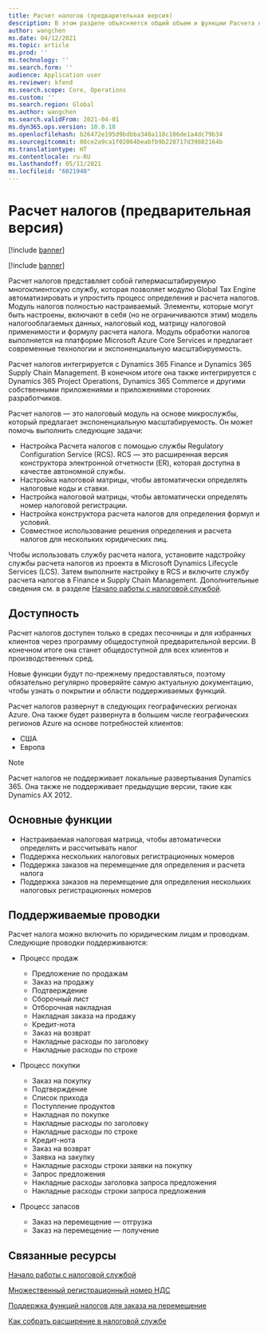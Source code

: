 ```yaml
---
title: Расчет налогов (предварительная версия)
description: В этом разделе объясняется общий объем и функции Расчета налогов.
author: wangchen
ms.date: 04/12/2021
ms.topic: article
ms.prod: ''
ms.technology: ''
ms.search.form: ''
audience: Application user
ms.reviewer: kfend
ms.search.scope: Core, Operations
ms.custom: ''
ms.search.region: Global
ms.author: wangchen
ms.search.validFrom: 2021-04-01
ms.dyn365.ops.version: 10.0.18
ms.openlocfilehash: b26472e195d9bdbba340a118c106de1a4dc79b34
ms.sourcegitcommit: 08ce2a9ca1f02064beabfb9b228717d39882164b
ms.translationtype: HT
ms.contentlocale: ru-RU
ms.lasthandoff: 05/11/2021
ms.locfileid: "6021940"
---
```

# <a name="tax-calculation-preview"></a>Расчет налогов (предварительная версия)

[!include [banner](../includes/banner.md)]

[!include [banner](../includes/preview-banner.md)]

Расчет налогов представляет собой гипермасштабируемую многоклиентскую службу, которая позволяет модулю Global Tax Engine автоматизировать и упростить процесс определения и расчета налогов. Модуль налогов полностью настраиваемый. Элементы, которые могут быть настроены, включают в себя (но не ограничиваются этим) модель налогооблагаемых данных, налоговый код, матрицу налоговой применимости и формулу расчета налога. Модуль обработки налогов выполняется на платформе Microsoft Azure Core Services и предлагает современные технологии и экспоненциальную масштабируемость.

Расчет налогов интегрируется с Dynamics 365 Finance и Dynamics 365 Supply Chain Management. В конечном итоге она также интегрируется с Dynamics 365 Project Operations, Dynamics 365 Commerce и другими собственными приложениями и приложениями сторонних разработчиков.

Расчет налогов — это налоговый модуль на основе микрослужбы, который предлагает экспоненциальную масштабируемость. Он может помочь выполнить следующие задачи:

- Настройка Расчета налогов с помощью службы Regulatory Configuration Service (RCS). RCS — это расширенная версия конструктора электронной отчетности (ER), которая доступна в качестве автономной службы.
- Настройка налоговой матрицы, чтобы автоматически определять налоговые коды и ставки.
- Настройка налоговой матрицы, чтобы автоматически определять номер налоговой регистрации.
- Настройка конструктора расчета налогов для определения формул и условий.
- Совместное использование решения определения и расчета налогов для нескольких юридических лиц.

Чтобы использовать службу расчета налога, установите надстройку службы расчета налогов из проекта в Microsoft Dynamics Lifecycle Services (LCS). Затем выполните настройку в RCS и включите службу расчета налогов в Finance и Supply Chain Management. Дополнительные сведения см. в разделе [Начало работы с налоговой службой](./global-get-started-with-tax-calculation-service.md).

## <a name="availability"></a>Доступность

Расчет налогов доступен только в средах песочницы и для избранных клиентов через программу общедоступной предварительной версии. В конечном итоге она станет общедоступной для всех клиентов и производственных сред.

Новые функции будут по-прежнему предоставляться, поэтому обязательно регулярно проверяйте самую актуальную документацию, чтобы узнать о покрытии и области поддерживаемых функций.

Расчет налогов развернут в следующих географических регионах Azure. Она также будет развернута в большем числе географических регионов Azure на основе потребностей клиентов:

- США
- Европа

> [!NOTE]
> Расчет налогов не поддерживает локальные развертывания Dynamics 365. Она также не поддерживает предыдущие версии, такие как Dynamics AX 2012.

## <a name="feature-highlights"></a>Основные функции

- Настраиваемая налоговая матрица, чтобы автоматически определять и рассчитывать налог
- Поддержка нескольких налоговых регистрационных номеров
- Поддержка заказов на перемещение для определения и расчета налога
- Поддержка заказов на перемещение для определения нескольких налоговых регистрационных номеров

## <a name="supported-transactions"></a>Поддерживаемые проводки

Расчет налога можно включить по юридическим лицам и проводкам. Следующие проводки поддерживаются:

- Процесс продаж

    - Предложение по продажам
    - Заказ на продажу
    - Подтверждение
    - Сборочный лист
    - Отборочная накладная
    - Накладная заказа на продажу
    - Кредит-нота
    - Заказ на возврат
    - Накладные расходы по заголовку
    - Накладные расходы по строке

- Процесс покупки

    - Заказ на покупку
    - Подтверждение
    - Список прихода
    - Поступление продуктов
    - Накладная по покупке 
    - Накладные расходы по заголовку
    - Накладные расходы по строке
    - Кредит-нота
    - Заказ на возврат
    - Заявка на закупку
    - Накладные расходы строки заявки на покупку
    - Запрос предложения
    - Накладные расходы заголовка запроса предложения
    - Накладные расходы строки запроса предложения

- Процесс запасов

    - Заказ на перемещение — отгрузка
    - Заказ на перемещение — получение

## <a name="related-resources"></a>Связанные ресурсы

[Начало работы с налоговой службой](./global-get-started-with-tax-calculation-service.md)

[Множественный регистрационный номер НДС](./emea-multiple-vat-registration-numbers.md)

[Поддержка функций налогов для заказа на перемещение](./tasks/tax-feature-support-for-transfer-order.md)

[Как собрать расширение в налоговой службе](./tax-service-add-data-fields-tax-integration-by-extension.md)